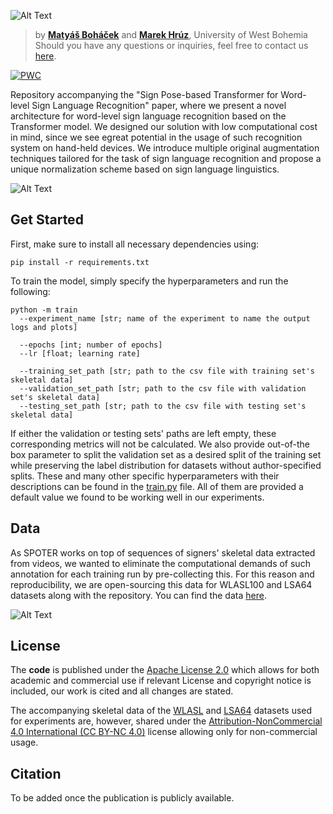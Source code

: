 ![Alt Text](http://spoter.signlanguagerecognition.com/img/GitHub_banner.png)

> by **[Matyáš Boháček](https://github.com/matyasbohacek)** and **[Marek Hrúz](https://github.com/mhruz)**, University of West Bohemia <br>
> Should you have any questions or inquiries, feel free to contact us [here](mailto:matyas.bohacek@matsworld.io).

[![PWC](https://img.shields.io/endpoint.svg?url=https://paperswithcode.com/badge/sign-pose-based-transformer-for-word-level/sign-language-recognition-on-lsa64)](https://paperswithcode.com/sota/sign-language-recognition-on-lsa64?p=sign-pose-based-transformer-for-word-level)

Repository accompanying the "Sign Pose-based Transformer for Word-level Sign Language Recognition" paper, where we present a novel architecture for word-level sign language recognition based on the Transformer model. We designed our solution with low computational cost in mind, since we see egreat potential in the usage of such recognition system on hand-held devices. We introduce multiple original augmentation techniques tailored for the task of sign language recognition and propose a unique normalization scheme based on sign language linguistics.

![Alt Text](http://spoter.signlanguagerecognition.com/img/architecture_github.gif)

## Get Started

First, make sure to install all necessary dependencies using:

```shell
pip install -r requirements.txt
```

To train the model, simply specify the hyperparameters and run the following:

```
python -m train
  --experiment_name [str; name of the experiment to name the output logs and plots]
  
  --epochs [int; number of epochs]
  --lr [float; learning rate]
  
  --training_set_path [str; path to the csv file with training set's skeletal data]
  --validation_set_path [str; path to the csv file with validation set's skeletal data]
  --testing_set_path [str; path to the csv file with testing set's skeletal data]
```

If either the validation or testing sets' paths are left empty, these corresponding metrics will not be calculated. We also provide out-of-the box parameter to split the validation set as a desired split of the training set while preserving the label distribution for datasets without author-specified splits. These and many other specific hyperparameters with their descriptions can be found in the [train.py](https://github.com/matyasbohacek/spoter/blob/main/train.py) file. All of them are provided a default value we found to be working well in our experiments.

## Data

As SPOTER works on top of sequences of signers' skeletal data extracted from videos, we wanted to eliminate the computational demands of such annotation for each training run by pre-collecting this. For this reason and reproducibility, we are open-sourcing this data for WLASL100 and LSA64 datasets along with the repository. You can find the data [here](https://github.com/matyasbohacek/spoter/releases/tag/supplementary-data).

![Alt Text](http://spoter.signlanguagerecognition.com/img/datasets_overview.gif)

## License

The **code** is published under the [Apache License 2.0](https://github.com/matyasbohacek/spoter/blob/main/LICENSE) which allows for both academic and commercial use if  relevant License and copyright notice is included, our work is cited and all changes are stated.

The accompanying skeletal data of the [WLASL](https://arxiv.org/pdf/1910.11006.pdf) and [LSA64](https://core.ac.uk/download/pdf/76495887.pdf) datasets used for experiments are, however, shared under the [Attribution-NonCommercial 4.0 International (CC BY-NC 4.0)](https://creativecommons.org/licenses/by-nc/4.0/) license allowing only for non-commercial usage.

## Citation

To be added once the publication is publicly available.
